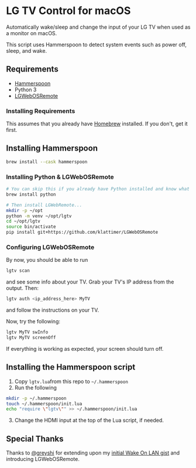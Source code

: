 # LG TV Control for macOS

Automatically wake/sleep and change the input of your LG TV when used as a monitor on macOS.

This script uses Hammerspoon to detect system events such as power off, sleep, and wake.

## Requirements

- [Hammerspoon](https://www.hammerspoon.org/)
- Python 3
- [LGWebOSRemote](https://github.com/klattimer/LGWebOSRemote)

### Installing Requirements

This assumes that you already have [Homebrew](https://brew.sh) installed. If you don't, get it first.

## Installing Hammerspoon

```sh
brew install --cask hammerspoon
```

### Installing Python & LGWebOSRemote

```sh
# You can skip this if you already have Python installed and know what you're doing.
brew install python

# Then install LGWebRemote...
mkdir -p ~/opt
python -m venv ~/opt/lgtv
cd ~/opt/lgtv
source bin/activate
pip install git+https://github.com/klattimer/LGWebOSRemote
```

### Configuring LGWebOSRemote

By now, you should be able to run

```sh
lgtv scan
```

and see some info about your TV. Grab your TV's IP address from the output. Then:

```sh
lgtv auth <ip_address_here> MyTV
```

and follow the instructions on your TV.

Now, try the following:

```sh
lgtv MyTV swInfo
lgtv MyTV screenOff
```

If everything is working as expected, your screen should turn off.

## Installing the Hammerspoon script

1. Copy `lgtv.lua`from this repo to `~/.hammerspoon`
2. Run the following
```sh
mkdir -p ~/.hammerspoon
touch ~/.hammerspoon/init.lua
echo "require \"lgtv\"" >> ~/.hammerspoon/init.lua
```
3. Change the HDMI input at the top of the Lua script, if needed.

## Special Thanks

Thanks to [@greyshi](https://github.com/greyshi) for extending upon my [initial Wake On LAN gist](https://gist.github.com/cmer/bd40d9da0055d257c5aab2e0143ee17b) and introducing LGWebOSRemote.
